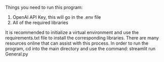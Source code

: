 Things you need to run this program:
1. OpenAI API Key, this will go in the .env file
2. All of the required libraries

It is recommended to initialize a virtual environment and use the requirements.txt file to install the corresponding libraries.
There are many resources online that can assist with this process.
In order to run the program, cd into the main directory and use the command: streamlit run General.py
